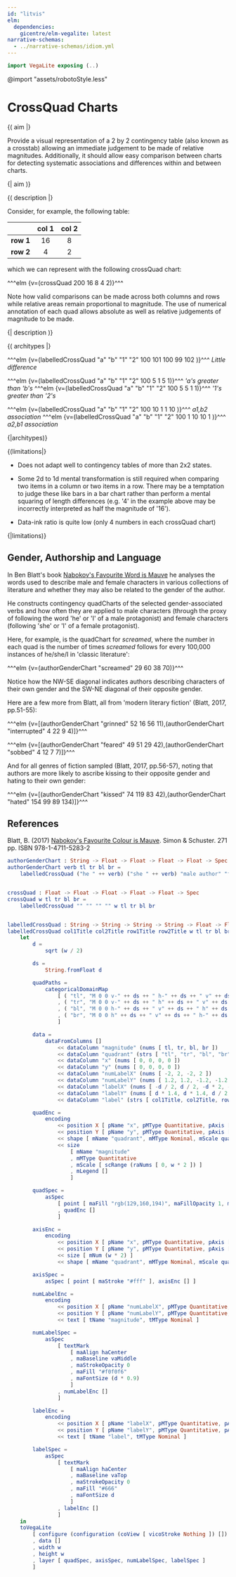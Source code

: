 ```yaml
---
id: "litvis"
elm:
  dependencies:
    gicentre/elm-vegalite: latest
narrative-schemas:
  - ../narrative-schemas/idiom.yml
---
```


```elm {l=hidden}
import VegaLite exposing (..)
```

@import "assets/robotoStyle.less"

# CrossQuad Charts

{( aim |}

Provide a visual representation of a 2 by 2 contingency table (also known as a crosstab) allowing an immediate judgement to be made of relative magnitudes.
Additionally, it should allow easy comparison between charts for detecting systematic associations and differences within and between charts.

{| aim )}

{( description |}

Consider, for example, the following table:

|           | col 1 | col 2 |
| --------- | :---: | :---: |
| **row 1** |  16   |   8   |
| **row 2** |   4   |   2   |

which we can represent with the following crossQuad chart:

^^^elm {v=(crossQuad 200 16 8 4 2)}^^^

Note how valid comparisons can be made across both columns and rows while relative areas remain proportional to magnitude.
The use of numerical annotation of each quad allows absolute as well as relative judgements of magnitude to be made.

{| description )}

{( architypes |}

^^^elm {v=(labelledCrossQuad "a" "b" "1" "2" 100 101 100 99 102 )}^^^
_Little difference_

^^^elm {v=(labelledCrossQuad "a" "b" "1" "2" 100 5 1 5 1)}^^^
_'a's greater than 'b's_
^^^elm {v=(labelledCrossQuad "a" "b" "1" "2" 100 5 5 1 1)}^^^
_'1's greater than '2's_

^^^elm {v=(labelledCrossQuad "a" "b" "1" "2" 100 10 1 1 10 )}^^^
_a1,b2 association_
^^^elm {v=(labelledCrossQuad "a" "b" "1" "2" 100 1 10 10 1 )}^^^
_a2,b1 association_

{|architypes)}

{(limitations|}

- Does not adapt well to contingency tables of more than 2x2 states.

- Some 2d to 1d mental transformation is still required when comparing two items in a column or two items in a row.
  There may be a temptation to judge these like bars in a bar chart rather than perform a mental squaring of length differences (e.g. '4' in the example above may be incorrectly interpreted as half the magnitude of '16').

- Data-ink ratio is quite low (only 4 numbers in each crossQuad chart)

{|limitations)}

## Gender, Authorship and Language

In Ben Blatt's book [Nabokov's Favourite Word is Mauve](http://www.simonandschuster.com/books/Nabokovs-Favorite-Word-Is-Mauve/Ben-Blatt/9781501105388) he analyses the words used to describe male and female characters in various collections of literature and whether they may also be related to the gender of the author.

He constructs contingency quadCharts of the selected gender-associated verbs and how often they are applied to male characters (through the proxy of following the word 'he' or 'I' of a male protagonist) and female characters (following 'she' or 'I' of a female protagonist).

Here, for example, is the quadChart for _screamed_, where the number in each quad is the number of times _screamed_ follows for every 100,000 instances of he/she/I in 'classic literature':

^^^elm {v=(authorGenderChart "screamed" 29 60 38 70)}^^^

Notice how the NW-SE diagonal indicates authors describing characters of their own gender and the SW-NE diagonal of their opposite gender.

Here are a few more from Blatt, all from 'modern literary fiction' (Blatt, 2017, pp.51-55):

^^^elm {v=[(authorGenderChart "grinned" 52 16 56 11),(authorGenderChart "interrupted" 4 22 9 4)]}^^^

^^^elm {v=[(authorGenderChart "feared" 49 51 29 42),(authorGenderChart "sobbed" 4 12 7 7)]}^^^

And for all genres of fiction sampled (Blatt, 2017, pp.56-57), noting that authors are more likely to ascribe kissing to their opposite gender and hating to their own gender:

^^^elm {v=[(authorGenderChart "kissed" 74 119 83 42),(authorGenderChart "hated" 154 99 89 134)]}^^^

## References

Blatt, B. (2017) [Nabokov's Favourite Colour is Mauve](http://www.simonandschuster.com/books/Nabokovs-Favorite-Word-Is-Mauve/Ben-Blatt/9781501105388). Simon & Schuster. 271 pp. ISBN 978-1-4711-5283-2

```elm {l=hidden}
authorGenderChart : String -> Float -> Float -> Float -> Float -> Spec
authorGenderChart verb tl tr bl br =
    labelledCrossQuad ("he " ++ verb) ("she " ++ verb) "male author" "female author" 200 tl tr bl br


crossQuad : Float -> Float -> Float -> Float -> Float -> Spec
crossQuad w tl tr bl br =
    labelledCrossQuad "" "" "" "" w tl tr bl br


labelledCrossQuad : String -> String -> String -> String -> Float -> Float -> Float -> Float -> Float -> Spec
labelledCrossQuad col1Title col2Title row1Title row2Title w tl tr bl br =
    let
        d =
            sqrt (w / 2)

        ds =
            String.fromFloat d

        quadPaths =
            categoricalDomainMap
                [ ( "tl", "M 0 0 v-" ++ ds ++ " h-" ++ ds ++ " v" ++ ds ++ "z" )
                , ( "tr", "M 0 0 v-" ++ ds ++ " h" ++ ds ++ " v" ++ ds ++ "z" )
                , ( "bl", "M 0 0 h-" ++ ds ++ " v" ++ ds ++ " h" ++ ds ++ "z" )
                , ( "br", "M 0 0 h" ++ ds ++ " v" ++ ds ++ " h-" ++ ds ++ "z" )
                ]

        data =
            dataFromColumns []
                << dataColumn "magnitude" (nums [ tl, tr, bl, br ])
                << dataColumn "quadrant" (strs [ "tl", "tr", "bl", "br" ])
                << dataColumn "x" (nums [ 0, 0, 0, 0 ])
                << dataColumn "y" (nums [ 0, 0, 0, 0 ])
                << dataColumn "numLabelX" (nums [ -2, 2, -2, 2 ])
                << dataColumn "numLabelY" (nums [ 1.2, 1.2, -1.2, -1.2 ])
                << dataColumn "labelX" (nums [ -d / 2, d / 2, -d * 2, -d * 2 ])
                << dataColumn "labelY" (nums [ d * 1.4, d * 1.4, d / 2, -d / 2 ])
                << dataColumn "label" (strs [ col1Title, col2Title, row1Title, row2Title ])

        quadEnc =
            encoding
                << position X [ pName "x", pMType Quantitative, pAxis [] ]
                << position Y [ pName "y", pMType Quantitative, pAxis [] ]
                << shape [ mName "quadrant", mMType Nominal, mScale quadPaths, mLegend [] ]
                << size
                    [ mName "magnitude"
                    , mMType Quantitative
                    , mScale [ scRange (raNums [ 0, w * 2 ]) ]
                    , mLegend []
                    ]

        quadSpec =
            asSpec
                [ point [ maFill "rgb(129,160,194)", maFillOpacity 1, maStroke "#fff", maStrokeWidth 0 ]
                , quadEnc []
                ]

        axisEnc =
            encoding
                << position X [ pName "x", pMType Quantitative, pAxis [] ]
                << position Y [ pName "y", pMType Quantitative, pAxis [] ]
                << size [ mNum (w * 2) ]
                << shape [ mName "quadrant", mMType Nominal, mScale quadPaths, mLegend [] ]

        axisSpec =
            asSpec [ point [ maStroke "#fff" ], axisEnc [] ]

        numLabelEnc =
            encoding
                << position X [ pName "numLabelX", pMType Quantitative, pAxis [] ]
                << position Y [ pName "numLabelY", pMType Quantitative, pAxis [] ]
                << text [ tName "magnitude", tMType Nominal ]

        numLabelSpec =
            asSpec
                [ textMark
                    [ maAlign haCenter
                    , maBaseline vaMiddle
                    , maStrokeOpacity 0
                    , maFill "#f0f0f6"
                    , maFontSize (d * 0.9)
                    ]
                , numLabelEnc []
                ]

        labelEnc =
            encoding
                << position X [ pName "labelX", pMType Quantitative, pAxis [] ]
                << position Y [ pName "labelY", pMType Quantitative, pAxis [] ]
                << text [ tName "label", tMType Nominal ]

        labelSpec =
            asSpec
                [ textMark
                    [ maAlign haCenter
                    , maBaseline vaTop
                    , maStrokeOpacity 0
                    , maFill "#666"
                    , maFontSize d
                    ]
                , labelEnc []
                ]
    in
    toVegaLite
        [ configure (configuration (coView [ vicoStroke Nothing ]) [])
        , data []
        , width w
        , height w
        , layer [ quadSpec, axisSpec, numLabelSpec, labelSpec ]
        ]
```

